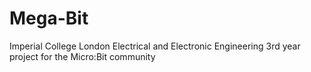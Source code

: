 # Mega-Bit
Imperial College London Electrical and Electronic Engineering 3rd year project for the Micro:Bit community
